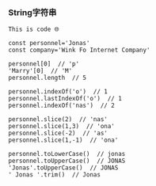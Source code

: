 ### String字符串

    This is code 🌐

    const personnel='Jonas'
    const company='Wink Fo Internet Company'

    personnel[0]  // 'p'
    'Marry'[0]  // 'M'
    personnel.length  // 5

    personnel.indexOf('o')  // 1
    personnel.lastIndexOf('o')  // 1
    personnel.indexOf('nas')  // 2

    personnel.slice(2)  // 'nas'
    personnel.slice(1,3)  // 'ona'
    personnel.slice(-2)  // 'as'
    personnel.slice(1,-1)  // 'ona'

    personnel.toLowerCase()  // jonas
    personnel.toUpperCase()  // JONAS
    'Jonas'.toUpperCase()  // JONAS
    ' Jonas '.trim()  // Jonas
